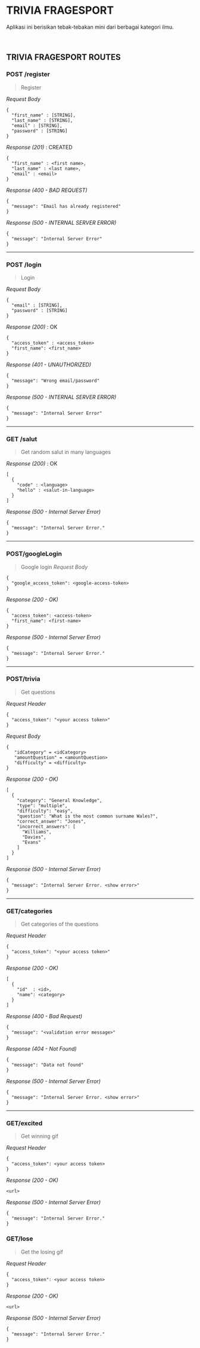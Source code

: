 # TRIVIA FRAGESPORT
Aplikasi ini berisikan tebak-tebakan mini dari berbagai kategori ilmu.

&nbsp;

## TRIVIA FRAGESPORT ROUTES

### POST /register  

> Register

_Request Body_
```
{
  "first_name" : [STRING],
  "last_name" : [STRING],
  "email" : [STRING],
  "password" : [STRING]
}
```

_Response (201)_ : CREATED
```
{
  "first_name" : <first name>,
  "last_name" : <last name>,
  "email" : <email>
} 
```
_Response (400 - BAD REQUEST)_
```
{
  "message": "Email has already registered"
}
```

_Response (500 - INTERNAL SERVER ERROR)_
```
{
  "message": "Internal Server Error"
}
```
---
### POST /login  

> Login

_Request Body_
```
{
  "email" : [STRING],
  "password" : [STRING]
}
```

_Response (200)_ : OK
```
{
  "access_token" : <access_token>
  "first_name": <first_name>
} 
```
_Response (401 - UNAUTHORIZED)_
```
{
  "message": "Wrong email/password"
}
```
_Response (500 - INTERNAL SERVER ERROR)_
```
{
  "message": "Internal Server Error"
}
```
---

### GET /salut  

> Get random salut in many languages

_Response (200)_ : OK
```
[
  {
    "code" : <language>
    "hello" : <salut-in-language>
  }
]
```

_Response (500 - Internal Server Error)_
```
{
  "message": "Internal Server Error."
}
```

---
### POST/googleLogin

> Google login
_Request Body_
```
{
  "google_access_token": <google-access-token>
}
```

_Response (200 - OK)_
```
{
  "access_token": <access-token>
  "first_name": <first-name>
}
```

_Response (500 - Internal Server Error)_
```
{
  "message": "Internal Server Error."
}
```
---
### POST/trivia

> Get questions

_Request Header_
```
{
  "access_token": "<your access token>"
}
```

_Request Body_
```
{
   "idCategory" = <idCategory>
   "amountQuestion" = <amountQuestion>
   "difficulty" = <difficulty>
}
```

_Response (200 - OK)_
```
[
  {
    "category": "General Knowledge",
    "type": "multiple",
    "difficulty": "easy",
    "question": "What is the most common surname Wales?",
    "correct_answer": "Jones",
    "incorrect_answers": [
      "Williams",
      "Davies",
      "Evans"
    ]
  }
]
```

_Response (500 - Internal Server Error)_
```
{
  "message": "Internal Server Error. <show error>"
}
```
---
### GET/categories

> Get categories of the questions

_Request Header_
```
{
  "access_token": "<your access token>"
}
```

_Response (200 - OK)_
```
[
  {
    "id"  : <id>,
    "name": <category>
  }
]
```

_Response (400 - Bad Request)_
```
{
  "message": "<validation error message>"
}
```
_Response (404 - Not Found)_
```
{
  "message": "Data not found"
}
```

_Response (500 - Internal Server Error)_
```
{
  "message": "Internal Server Error. <show error>"
}
```

---
### GET/excited

> Get winning gif

_Request Header_
```
{
  "access_token": <your access token>
}
```

_Response (200 - OK)_
```
<url> 

```

_Response (500 - Internal Server Error)_
```
{
  "message": "Internal Server Error."
}
```

### GET/lose

> Get the losing gif 

_Request Header_
```
{
  "access_token": <your access token>
}
```

_Response (200 - OK)_
```
<url> 

```

_Response (500 - Internal Server Error)_
```
{
  "message": "Internal Server Error."
}
```
